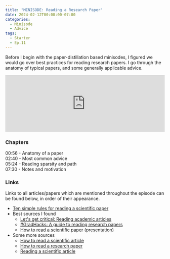 ```yaml
---
title: "MINISODE: Reading a Research Paper"
date: 2024-02-12T00:00:00-07:00
categories:
  - Minisode
  - Advice
tags:
  - Starter
  - Ep.11
---  
```


Before I begin with the paper-distillation based minisodes, I figured we would go over best practices for reading research papers. I go through the anatomy of typical papers, and some generally applicable advice.

<iframe width="100%" height="180" frameborder="no" scrolling="no" seamless="" src="https://share.transistor.fm/e/36d075b9"></iframe>

### Chapters

00:56 - Anatomy of a paper<br>
02:40 - Most common advice<br>
05:24 - Reading sparsity and path<br>
07:30 - Notes and motivation

### Links

Links to all articles/papers which are mentioned throughout the episode can be found below, in order of their appearance.
- <a href="https://www.ncbi.nlm.nih.gov/pmc/articles/PMC7392212/" target="_blank" rel="noreferrer noopener">Ten simple rules for reading a scientific paper</a>
- Best sources I found
  - <a href="https://subjectguides.york.ac.uk/critical/articles" target="_blank" rel="noreferrer noopener">Let's get critical: Reading academic articles</a>
  - <a href="https://www.scientifica.uk.com/neurowire/gradhacks-a-guide-to-reading-research-papers" target="_blank" rel="noreferrer noopener">#GradHacks: A guide to reading research papers</a>
  - <a href="https://www.lib.purdue.edu/sites/default/files/libraries/engr/Tutorials/Newest%20Scientific%20Paper.pdf" target="_blank" rel="noreferrer noopener">How to read a scientific paper</a> (presentation)
- Some more sources
  - <a href="https://www.owlnet.rice.edu/~cainproj/courses/HowToReadSciArticle.pdf" target="_blank" rel="noreferrer noopener">How to read a scientific article</a>
  - <a href="https://www.eecs.harvard.edu/~michaelm/postscripts/ReadPaper.pdf" target="_blank" rel="noreferrer noopener">How to read a research paper</a>
  - <a href="https://resources.nu.edu/researchprocess/readingscientificarticle" target="_blank" rel="noreferrer noopener">Reading a scientific article</a>

<!-- end of the list -->
